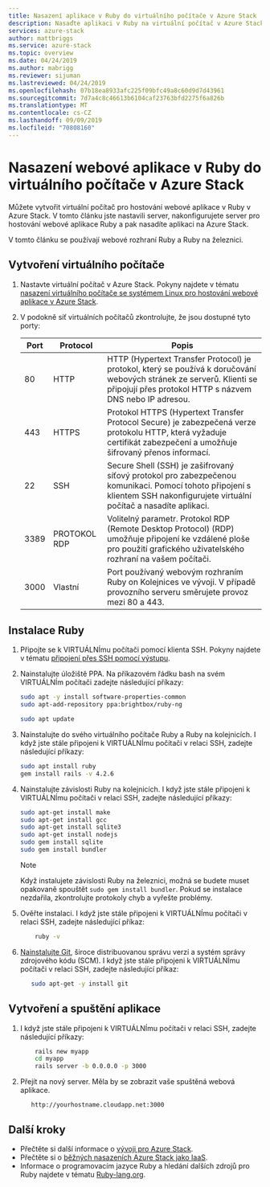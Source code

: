 ```yaml
---
title: Nasazení aplikace v Ruby do virtuálního počítače v Azure Stack | Microsoft Docs
description: Nasaďte aplikaci v Ruby na virtuální počítač v Azure Stack.
services: azure-stack
author: mattbriggs
ms.service: azure-stack
ms.topic: overview
ms.date: 04/24/2019
ms.author: mabrigg
ms.reviewer: sijuman
ms.lastreviewed: 04/24/2019
ms.openlocfilehash: 07b18ea8933afc225f09bfc49a8c60d9d7d43961
ms.sourcegitcommit: 7d7a4c8c46613b6104caf23763bfd2275f6a826b
ms.translationtype: MT
ms.contentlocale: cs-CZ
ms.lasthandoff: 09/09/2019
ms.locfileid: "70808160"
---
```

# <a name="deploy-a-ruby-web-app-to-a-vm-in-azure-stack"></a>Nasazení webové aplikace v Ruby do virtuálního počítače v Azure Stack

Můžete vytvořit virtuální počítač pro hostování webové aplikace v Ruby v Azure Stack. V tomto článku jste nastavili server, nakonfigurujete server pro hostování webové aplikace Ruby a pak nasadíte aplikaci na Azure Stack.

V tomto článku se používají webové rozhraní Ruby a Ruby na železnici.

## <a name="create-a-vm"></a>Vytvoření virtuálního počítače

1. Nastavte virtuální počítač v Azure Stack. Pokyny najdete v tématu [nasazení virtuálního počítače se systémem Linux pro hostování webové aplikace v Azure Stack](azure-stack-dev-start-howto-deploy-linux.md).

2. V podokně síť virtuálních počítačů zkontrolujte, že jsou dostupné tyto porty:

    | Port | Protocol | Popis |
    | --- | --- | --- |
    | 80 | HTTP | HTTP (Hypertext Transfer Protocol) je protokol, který se používá k doručování webových stránek ze serverů. Klienti se připojují přes protokol HTTP s názvem DNS nebo IP adresou. |
    | 443 | HTTPS | Protokol HTTPS (Hypertext Transfer Protocol Secure) je zabezpečená verze protokolu HTTP, která vyžaduje certifikát zabezpečení a umožňuje šifrovaný přenos informací. |
    | 22 | SSH | Secure Shell (SSH) je zašifrovaný síťový protokol pro zabezpečenou komunikaci. Pomocí tohoto připojení s klientem SSH nakonfigurujete virtuální počítač a nasadíte aplikaci. |
    | 3389 | PROTOKOL RDP | Volitelný parametr. Protokol RDP (Remote Desktop Protocol) (RDP) umožňuje připojení ke vzdálené ploše pro použití grafického uživatelského rozhraní na vašem počítači.   |
    | 3000 | Vlastní | Port používaný webovým rozhraním Ruby on Kolejnices ve vývoji. V případě provozního serveru směrujete provoz mezi 80 a 443. |

## <a name="install-ruby"></a>Instalace Ruby

1. Připojte se k VIRTUÁLNÍmu počítači pomocí klienta SSH. Pokyny najdete v tématu [připojení přes SSH pomocí výstupu](azure-stack-dev-start-howto-ssh-public-key.md#connect-with-ssh-by-using-putty).

1. Nainstalujte úložiště PPA. Na příkazovém řádku bash na svém VIRTUÁLNÍm počítači zadejte následující příkazy:

    ```bash  
    sudo apt -y install software-properties-common
    sudo apt-add-repository ppa:brightbox/ruby-ng

    sudo apt update
    ```

2. Nainstalujte do svého virtuálního počítače Ruby a Ruby na kolejnicích. I když jste stále připojeni k VIRTUÁLNÍmu počítači v relaci SSH, zadejte následující příkazy:

    ```bash  
    sudo apt install ruby
    gem install rails -v 4.2.6
    ```

3. Nainstalujte závislosti Ruby na kolejnicích. I když jste stále připojeni k VIRTUÁLNÍmu počítači v relaci SSH, zadejte následující příkazy:

    ```bash  
    sudo apt-get install make
    sudo apt-get install gcc
    sudo apt-get install sqlite3
    sudo apt-get install nodejs
    sudo gem install sqlite
    sudo gem install bundler
    ```

    > [!Note]  
    > Když instalujete závislosti Ruby na železnici, možná se budete muset opakovaně spouštět `sudo gem install bundler`. Pokud se instalace nezdařila, zkontrolujte protokoly chyb a vyřešte problémy.

4. Ověřte instalaci. I když jste stále připojeni k VIRTUÁLNÍmu počítači v relaci SSH, zadejte následující příkaz:

    ```bash  
        ruby -v
    ```

3. [Nainstalujte Git](https://git-scm.com), široce distribuovanou správu verzí a systém správy zdrojového kódu (SCM). I když jste stále připojeni k VIRTUÁLNÍmu počítači v relaci SSH, zadejte následující příkaz:

    ```bash  
       sudo apt-get -y install git
    ```

## <a name="create-and-run-an-app"></a>Vytvoření a spuštění aplikace

1. I když jste stále připojeni k VIRTUÁLNÍmu počítači v relaci SSH, zadejte následující příkazy:

    ```bash
        rails new myapp
        cd myapp
        rails server -b 0.0.0.0 -p 3000
    ```

2. Přejít na nový server. Měla by se zobrazit vaše spuštěná webová aplikace.

    ```HTTP  
       http://yourhostname.cloudapp.net:3000
    ```

## <a name="next-steps"></a>Další kroky

- Přečtěte si další informace o [vývoji pro Azure Stack](azure-stack-dev-start.md).
- Přečtěte si o [běžných nasazeních Azure Stack jako IaaS](azure-stack-dev-start-deploy-app.md).
- Informace o programovacím jazyce Ruby a hledání dalších zdrojů pro Ruby najdete v tématu [Ruby-lang.org](https://www.ruby-lang.org).
